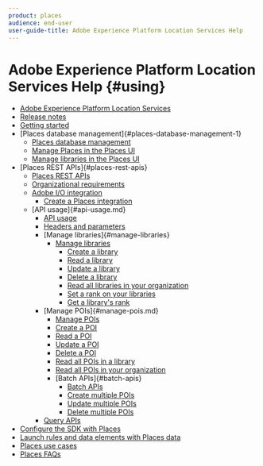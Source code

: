 ```yaml
---
product: places
audience: end-user
user-guide-title: Adobe Experience Platform Location Services Help
---
```


# Adobe Experience Platform Location Services Help {#using}

+ [Adobe Experience Platform Location Services](home.md)
+ [Release notes](release-notes.md)
+ [Getting started](getting-started.md)
+ [Places database management]{#places-database-management-1}
  + [Places database management](places-database-management-1/places-database-management.md)
  + [Manage Places in the Places UI](places-database-management-1/managing-pois-in-the-places-ui.md)
  + [Manage libraries in the Places UI](places-database-management-1/manage-libraries.md)
+ [Places REST APIs]{#places-rest-apis}
  + [Places REST APIs](places-rest-apis/places-rest-apis.md)
  + [Organizational requirements](places-rest-apis/organizational-requirements.md)
  + [Adobe I/O integration](places-rest-apis/adobe-i-o-integration/adobe-i-o-integration.md)
    + [Create a Places integration](places-rest-apis/adobe-i-o-integration/create-a-places-integration.md)
  + [API usage]{#api-usage.md}
    + [API usage](places-rest-apis/api-usage/api-usage.md)
    + [Headers and parameters](places-rest-apis/api-usage/headers-and-parameters.md)
    + [Manage libraries]{#manage-libraries}
      + [Manage libraries](places-rest-apis/api-usage/manage-libraries/manage-libraries/manage-libraries.md)
        + [Create a library](places-rest-apis/api-usage/manage-libraries/manage-libraries/create-a-library.md)
        + [Read a library](places-rest-apis/api-usage/manage-libraries/manage-libraries/read-a-library.md)
        + [Update a library](places-rest-apis/api-usage/manage-libraries/manage-libraries/update-a-library.md)
        + [Delete a library](places-rest-apis/api-usage/manage-libraries/manage-libraries/delete-a-library.md)
        + [Read all libraries in your organization](places-rest-apis/api-usage/manage-libraries/manage-libraries/read-all-libraries-in-your-organization.md)
        + [Set a rank on your libraries](places-rest-apis/api-usage/manage-libraries/manage-libraries/set-a-ran-on-your-libraries.md)
        + [Get a library's rank](places-rest-apis/api-usage/manage-libraries/manage-libraries/get-a-librarys-rank.md)
    + [Manage POIs]{#manage-pois.md}
      + [Manage POIs](places-rest-apis/api-usage/manage-pois/manage-pois.md)
      + [Create a POI](places-rest-apis/api-usage/manage-pois/create-a-poi.md)
      + [Read a POI](places-rest-apis/api-usage/manage-pois/read-a-poi.md)
      + [Update a POI](places-rest-apis/api-usage/manage-pois/update-a-poi.md)
      + [Delete a POI](places-rest-apis/api-usage/manage-pois/delete-a-poi.md)
      + [Read all POIs in a library](places-rest-apis/api-usage/manage-pois/read-all-pois-in-a-library.md)
      + [Read all POIs in your organization](places-rest-apis/api-usage/manage-pois/read-all-pois-in-your-organization.md)
      + [Batch APIs]{#batch-apis}
        + [Batch APIs](places-rest-apis/api-usage/manage-pois/batch-apis/batch-apis.md)
        + [Create multiple POIs](places-rest-apis/api-usage/manage-pois/batch-apis/create-multiple-pois.md)
        + [Update multiple POIs](places-rest-apis/api-usage/manage-pois/batch-apis/update-multiple-pois.md)
        + [Delete multiple POIs](places-rest-apis/api-usage/manage-pois/batch-apis/delete-multiple-pois.md)
    + [Query APIs](places-rest-apis/api-usage/query-apis.md)
+ [Configure the SDK with Places](configure-places-in-the-sdk.md)
+ [Launch rules and data elements with Places data](rules-data-elements-places-data.md)
+ [Places use cases](places-use-cases.md)
+ [Places FAQs](places-faqs.md)
